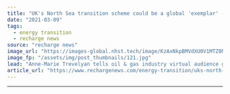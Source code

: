 ```yaml
---
title: "UK's North Sea transition scheme could be a global 'exemplar' -  energy minister"
date: "2021-03-09"
tags: 
  - energy transition
  - recharge news
source: "recharge news"
image_url: "https://images-global.nhst.tech/image/KzAxNkpBMVdXU0V1MTZ0NnR4bk9UYzMxMlkvYVhOd29NR1ZDNTZ1SmlLOD0=/nhst/binary/2bc05413f166c0044100095a5afe01aa"
image_fp: "/assets/img/post_thumbnails/121.jpg"
lead: "Anne-Marie Trevelyan tells oil & gas industry virtual audience government hopes to sign off 'imminently' on deal to support sector's shift to clean power production"
article_url: "https://www.rechargenews.com/energy-transition/uks-north-sea-transition-scheme-could-be-a-global-exemplar-energy-minister/2-1-976843"
---
```


---

